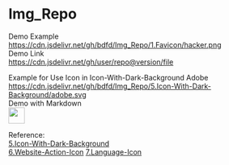 <!--
 * @Author: BDFD
 * @Date: 2022-01-07 00:57:46
 * @LastEditTime: 2022-01-07 08:46:24
 * @LastEditors: BDFD
 * @Description:
 * @FilePath: \Img_Repo\README.md
-->

# Img_Repo

Demo Example  
https://cdn.jsdelivr.net/gh/bdfd/Img_Repo/1.Favicon/hacker.png  
Demo Link  
https://cdn.jsdelivr.net/gh/user/repo@version/file

Example for Use Icon in Icon-With-Dark-Background
Adobe  
https://cdn.jsdelivr.net/gh/bdfd/Img_Repo/5.Icon-With-Dark-Background/adobe.svg  
Demo with Markdown  
<img height="32" width="32" src="https://cdn.jsdelivr.net/gh/bdfd/Img_Repo/5.Icon-With-Dark-Background/adobe.svg">

Reference:  
[5.Icon-With-Dark-Background](https://https://github.com/simple-icons/simple-icons)  
[6.Website-Action-Icon](https://github.com/iconic/open-iconic)
[7.Language-Icon](https://raw.githubusercontent.com/github/explore/80688e429a7d4ef2fca1e82350fe8e3517d3494d/topics/html/html.png)

